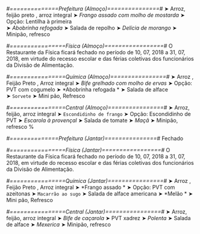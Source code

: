 
*#==============Prefeitura (Almoço)===============#*
➤ Arroz, feijão preto , arroz integral
➤ *Frango assado com molho de mostarda*
➤ Opção: Lentilha à primeira  
➤ *Abobrinha refogada*
➤ Salada de repolho
➤ *Delícia de morango*
➤ Minipão, refresco

*#================Física (Almoço)=================#*
O Restaurante da Física ficará fechado no período de 10, 07, 2018 a 31, 07, 2018, em virtude do recesso escolar e das férias coletivas dos funcionários da Divisão de Alimentação.	

*#================Química (Almoço)================#*
➤ Arroz ,  Feijão Preto , Arroz integral
➤ *Bife grelhado com molho de ervas*
➤ Opção: PVT com cogumelo 
➤ *Abobrinha refogada *
➤ Salada de alface  
➤ `Sorvete`
➤ Mini pão, Refresco

*#================Central (Almoço)================#*
➤ Arroz, feijão, arroz integral
➤ `Escondidinho de frango`
➤ Opção: Escondidinho de PVT
➤ *Escarola à provençal*
➤ Salada de tomate
➤ *Maçã*
➤ Minipão, refresco
%

*#==============Prefeitura (Jantar)===============#*
Fechado

*#================Física (Jantar)=================#*
O Restaurante da Física ficará fechado no período de 10, 07, 2018 a 31, 07, 2018, em virtude do recesso escolar e das férias coletivas dos funcionários da Divisão de Alimentação.	

*#================Química (Jantar)================#*
➤ Arroz ,  Feijão Preto ,  Arroz integral
➤ *Frango assado *
➤ Opção: PVT com azeitonas 
➤ `Macarrão ao sugo`
➤ Salada de alface americana
➤ *Melão *
➤ Mini pão, Refresco

*#================Central (Jantar)================#*
➤ Arroz, feijão, arroz integral
➤ *Bife de caçarola*
➤ PVT xadrez
➤ *Polenta*
➤ Salada de alface
➤ *Mexerica*
➤ Minipão, refresco
